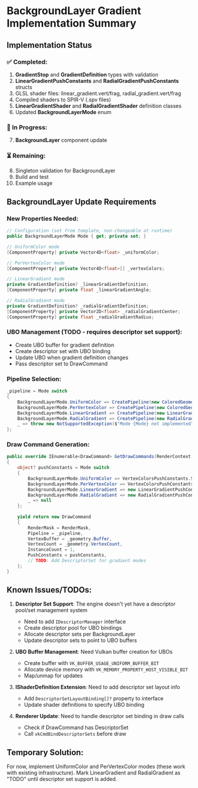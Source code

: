 # BackgroundLayer Gradient Implementation Summary

## Implementation Status

### ✅ Completed:
1. **GradientStop** and **GradientDefinition** types with validation
2. **LinearGradientPushConstants** and **RadialGradientPushConstants** structs
3. GLSL shader files: linear_gradient.vert/frag, radial_gradient.vert/frag
4. Compiled shaders to SPIR-V (.spv files)
5. **LinearGradientShader** and **RadialGradientShader** definition classes
6. Updated **BackgroundLayerMode** enum

### 🚧 In Progress:
7. **BackgroundLayer** component update

### ⏳ Remaining:
8. Singleton validation for BackgroundLayer
9. Build and test
10. Example usage

## BackgroundLayer Update Requirements

### New Properties Needed:
```csharp
// Configuration (set from template, non-changeable at runtime)
public BackgroundLayerMode Mode { get; private set; }

// UniformColor mode
[ComponentProperty] private Vector4D<float> _uniformColor;

// PerVertexColor mode  
[ComponentProperty] private Vector4D<float>[] _vertexColors;

// LinearGradient mode
private GradientDefinition? _linearGradientDefinition;
[ComponentProperty] private float _linearGradientAngle;

// RadialGradient mode
private GradientDefinition? _radialGradientDefinition;
[ComponentProperty] private Vector2D<float> _radialGradientCenter;
[ComponentProperty] private float _radialGradientRadius;
```

### UBO Management (TODO - requires descriptor set support):
- Create UBO buffer for gradient definition
- Create descriptor set with UBO binding
- Update UBO when gradient definition changes
- Pass descriptor set to DrawCommand

### Pipeline Selection:
```csharp
_pipeline = Mode switch
{
    BackgroundLayerMode.UniformColor => CreatePipeline(new ColoredGeometryShader()),
    BackgroundLayerMode.PerVertexColor => CreatePipeline(new ColoredGeometryShader()),
    BackgroundLayerMode.LinearGradient => CreatePipeline(new LinearGradientShader()),
    BackgroundLayerMode.RadialGradient => CreatePipeline(new RadialGradientShader()),
    _ => throw new NotSupportedException($"Mode {Mode} not implemented")
};
```

### Draw Command Generation:
```csharp
public override IEnumerable<DrawCommand> GetDrawCommands(RenderContext context)
{
    object? pushConstants = Mode switch
    {
        BackgroundLayerMode.UniformColor => VertexColorsPushConstants.Solid(_uniformColor),
        BackgroundLayerMode.PerVertexColor => VertexColorsPushConstants.FromColors(...),
        BackgroundLayerMode.LinearGradient => new LinearGradientPushConstants { Angle = _linearGradientAngle },
        BackgroundLayerMode.RadialGradient => new RadialGradientPushConstants { Center = _radialGradientCenter, Radius = _radialGradientRadius },
        _ => null
    };
    
    yield return new DrawCommand
    {
        RenderMask = RenderMask,
        Pipeline = _pipeline,
        VertexBuffer = _geometry.Buffer,
        VertexCount = _geometry.VertexCount,
        InstanceCount = 1,
        PushConstants = pushConstants,
        // TODO: Add DescriptorSet for gradient modes
    };
}
```

## Known Issues/TODOs:

1. **Descriptor Set Support**: The engine doesn't yet have a descriptor pool/set management system
   - Need to add `IDescriptorManager` interface
   - Create descriptor pool for UBO bindings
   - Allocate descriptor sets per BackgroundLayer
   - Update descriptor sets to point to UBO buffers

2. **UBO Buffer Management**: Need Vulkan buffer creation for UBOs
   - Create buffer with `VK_BUFFER_USAGE_UNIFORM_BUFFER_BIT`
   - Allocate device memory with `VK_MEMORY_PROPERTY_HOST_VISIBLE_BIT`
   - Map/unmap for updates

3. **IShaderDefinition Extension**: Need to add descriptor set layout info
   - Add `DescriptorSetLayoutBinding[]?` property to interface
   - Update shader definitions to specify UBO binding

4. **Renderer Update**: Need to handle descriptor set binding in draw calls
   - Check if DrawCommand has DescriptorSet
   - Call `vkCmdBindDescriptorSets` before draw

## Temporary Solution:
For now, implement UniformColor and PerVertexColor modes (these work with existing infrastructure).
Mark LinearGradient and RadialGradient as "TODO" until descriptor set support is added.
